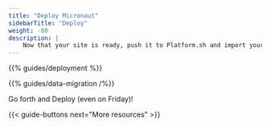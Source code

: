 ```yaml
---
title: "Deploy Micronaut"
sidebarTitle: "Deploy"
weight: -80
description: |
    Now that your site is ready, push it to Platform.sh and import your data.
---
```


{{% guides/deployment %}}

{{% guides/data-migration /%}}

Go forth and Deploy (even on Friday)!

{{< guide-buttons next="More resources" >}}
